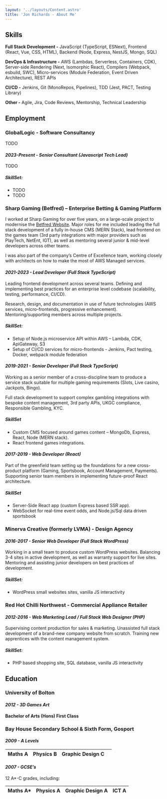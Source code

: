 ```yaml
---
layout: '../layouts/Content.astro'
title: 'Jon Richards - About Me'
---
```


## Skills

**Full Stack Development -** JavaScript (TypeScript, ESNext), Frontend (React, Vue, CSS, HTML), Backend (Node, Express,
NestJS, Mongo, SQL)

**DevOps & Infrastructure -** AWS (Lambdas, Serverless, Containers, CDK), Server-side Rendering (Next, Isomorphic React),
Compilers (Webpack, esbuild, SWC), Micro-services (Module Federation, Event Driven Architecture), REST APIs

**CI/CD -** Jenkins, Git (MonoRepos, Pipelines), TDD (Jest, PACT, Testing Library)

**Other -** Agile, Jira, Code Reviews, Mentorship, Technical Leadership

## Employment

### GlobalLogic - Software Consultancy

TODO

#### _**2023-Present -** Senior Consultant (Javascript Tech Lead)_

TODO

##### SkillSet:

- TODO
- TODO

### Sharp Gaming (Betfred) – Enterprise Betting & Gaming Platform

I worked at Sharp Gaming for over five years, on a large-scale project to modernise the [Betfred Website](https://betfred.com). Major
roles for me included leading the full stack development of a fully in-house CMS (MERN Stack), lead frontend on the
games team (3rd party integrations with major providers such as PlayTech, NetEnt, IGT), as well as mentoring several junior
& mid-level developers across other teams.

I was also part of the company’s Centre of Excellence team, working closely with architects on how to make the most of AWS Managed services.

#### _**2021-2023 -** Lead Developer (Full Stack TypeScript)_

Leading frontend development across several teams. Defining and implementing best practices for an enterprise level
codebase (scalability, testing, performance, CI/CD).

Research, design, and documentation in use of future technologies
(AWS services, micro-frontends, progressive enhancement). Mentoring/supporting members across multiple projects.

##### SkillSet:

- Setup of Node.js microservice API within AWS – Lambda, CDK, ApiGateway, S3
- Setup of CI/CD services for micro-frontends - Jenkins, Pact testing, Docker, webpack module federation

#### _**2019-2021 -** Senior Developer (Full Stack TypeScript)_

Working as a senior member of a cross-discipline team to produce a service stack suitable for multiple gaming
requirements (Slots, Live casino, Jackpots, Bingo).

Full stack development to support complex gambling integrations with
bespoke content management, 3rd party APIs, UKGC compliance, Responsible Gambling, KYC.

##### SkillSet

- Custom CMS focused around games content – MongoDb, Express, React, Node (MERN stack).
- React frontend games integrations.

#### _**2017-2019 -** Web Developer (React)_

Part of the greenfield team setting up the foundations for a new cross-product platform (Gaming, Sportsbook, Account
Management, Payments). Supporting senior team members in implementing future-proof React architecture.

##### SkillSet

- Server-Side React app (custom Express based SSR app).
- WebSocket for real-time event odds, and Node.js/Sql data driven sportsbook

### Minerva Creative (formerly LVMA) - Design Agency

#### _**2016-2017 -** Senior Web Developer (Full Stack WordPress)_

Working in a small team to produce custom WordPress websites. Balancing 3-4 sites in active development, as well as
warranty support for live sites. Mentoring and assisting junior developers on best practices of development.

##### SkillSet:

- WordPress small websites sites, vanilla JS interactivity

### Red Hot Chilli Northwest - Commercial Appliance Retailer

#### _**2012-2016 -** Web Marketing Lead / Full Stack Web Designer (PHP)_

Supervising content production for sales & marketing. Unassisted full stack development of a brand-new company website
from scratch. Training new apprentices with the content management system.

##### SkillSet:

- PHP based shopping site, SQL database, vanilla JS interactivity

## Education

### University of Bolton

#### _**2012 -** 3D Games Art_

**Bachelor of Arts (Hons) First Class**

### Bay House Secondary School & Sixth Form, Gosport

#### _**2009 -** A Levels_

| Maths A | Physics B | Graphic Design C |   |
| :------ | :-------- | :--------------- | - |

#### _**2007 -** GCSE’s_

12 A*-C grades, including:

| Maths A* | Physics A | Graphic Design A | ICT A |
| :------- | :-------- | :--------------- | :---- |

